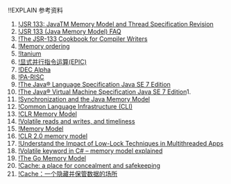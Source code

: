 !!EXPLAIN
参考资料

1. [!JSR 133: JavaTM Memory Model and Thread Specification Revision](https://jcp.org/en/jsr/detail?id=133)
1. [!JSR 133 (Java Memory Model) FAQ](http://www.cs.umd.edu/~pugh/java/memoryModel/jsr-133-faq.html)
1. [!The JSR-133 Cookbook for Compiler Writers](http://g.oswego.edu/dl/jmm/cookbook.html)
1. [!Memory ordering](http://en.wikipedia.org/wiki/Memory_ordering)
1. [!Itanium](http://zh.wikipedia.org/wiki/Itanium)
1. [!显式并行指令运算(EPIC)](http://zh.wikipedia.org/wiki/%E9%A1%AF%E5%BC%8F%E4%B8%A6%E8%A1%8C%E6%8C%87%E4%BB%A4%E9%81%8B%E7%AE%97)
1. [!DEC Alpha](http://en.wikipedia.org/wiki/DEC_Alpha)
1. [!PA-RISC](http://en.wikipedia.org/wiki/PA-RISC)
1. [!The Java® Language Specification Java SE 7 Edition](http://docs.oracle.com/javase/specs/jls/se7/html/)
1. [!The Java® Virtual Machine Specification Java SE 7 Edition](http://docs.oracle.com/javase/specs/jvms/se7/html/)1.
1. [!Synchronization and the Java Memory Model](http://gee.cs.oswego.edu/dl/cpj/jmm.html)
1. [!Common Language Infrastructure (CLI)](http://www.ecma-international.org/publications/files/ECMA-ST/ECMA-335.pdf)
1. [!CLR Memory Model](http://blogs.msdn.com/b/jaredpar/archive/2008/01/17/clr-memory-model.aspx)
1. [!Volatile reads and writes, and timeliness](http://joeduffyblog.com/2008/06/13/volatile-reads-and-writes-and-timeliness/)
1. [!Memory Model](http://blogs.msdn.com/b/cbrumme/archive/2003/05/17/51445.aspx)
1. [!CLR 2.0 memory model](http://joeduffyblog.com/2007/11/10/clr-20-memory-model/)
1. [!Understand the Impact of Low-Lock Techniques in Multithreaded Apps](http://msdn.microsoft.com/en-us/magazine/cc163715.aspx)
1. [!Volatile keyword in C# – memory model explained](http://igoro.com/archive/volatile-keyword-in-c-memory-model-explained/)
1. [!The Go Memory Model](http://golang.org/ref/mem)
1. [!Cache: a place for concealment and safekeeping](http://duartes.org/gustavo/blog/post/intel-cpu-caches)
1. [!Cache：一个隐藏并保管数据的场所](http://blog.csdn.net/drshenlei/article/details/4277959)

